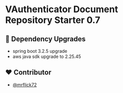# VAuthenticator Document Repository Starter 0.7

## :hammer: Dependency Upgrades
 
- spring boot 3.2.5 upgrade
- aws java sdk upgrade to 2.25.45

## :heart: Contributor

- [@mrflick72](https://github.com/mrFlick72)